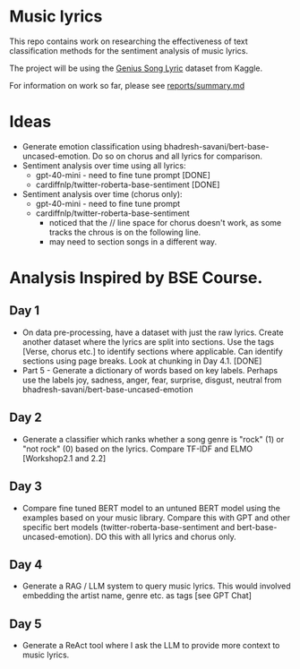 # Music lyrics

This repo contains work on researching the effectiveness of text classification methods for the sentiment analysis of music lyrics.

The project will be using the [Genius Song Lyric](https://www.kaggle.com/datasets/carlosgdcj/genius-song-lyrics-with-language-information/data?select=song_lyrics.csv) dataset from Kaggle.

For information on work so far, please see [reports/summary.md](https://github.com/wanyakrecipes/lyrical_sentiment/blob/main/reports/summary.md)


# Ideas
* Generate emotion classification using bhadresh-savani/bert-base-uncased-emotion. Do so on chorus and all lyrics for comparison.
* Sentiment analysis over time using all lyrics:
    * gpt-40-mini - need to fine tune prompt [DONE]
    * cardiffnlp/twitter-roberta-base-sentiment [DONE]
* Sentiment analysis over time (chorus only):
    * gpt-40-mini - need to fine tune prompt
    * cardiffnlp/twitter-roberta-base-sentiment
        * noticed that the // line space for chorus doesn't work, as some tracks the chrous is on the following line.
        * may need to section songs in a different way.

# Analysis Inspired by BSE Course.

## Day 1
* On data pre-processing, have a dataset with just the raw lyrics. Create another dataset where the lyrics are split into sections. Use the tags [Verse, chorus etc.] to identify sections where applicable. Can identify sections using page breaks. Look at chunking in Day 4.1. [DONE]
* Part 5 - Generate a dictionary of words based on key labels. Perhaps use the labels joy, sadness, anger, fear, surprise, disgust, neutral from bhadresh-savani/bert-base-uncased-emotion

## Day 2
* Generate a classifier which ranks whether a song genre is "rock" (1) or "not rock" (0) based on the lyrics. Compare TF-IDF and ELMO [Workshop2.1 and 2.2]

## Day 3
* Compare fine tuned BERT model to an untuned BERT model using the examples based on your music library. Compare this with GPT and other specific bert models (twitter-roberta-base-sentiment and bert-base-uncased-emotion). DO this with all lyrics and chorus only.

## Day 4
* Generate a RAG / LLM system to query music lyrics. This would involved embedding the artist name, genre etc. as tags [see GPT Chat]

## Day 5
* Generate a ReAct tool where I ask the LLM to provide more context to music lyrics.


